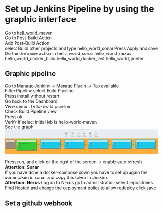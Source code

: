 # Set up Jenkins Pipeline by using the graphic interface
 Go to hell_world_maven   
 Go to Post-Build Action   
 Add Post-Build Action   
select Build other projects and type hello_world_sonar
Press Apply and save
Do the the same action in 
hello_world_sonar
hello_world_nexus
hello_world_docker_build
hello_world_docker_test
hello_world_jmeter

## Graphic pipeline 
Go to  Manage Jenkins ->  Manage Plugin -> Tab available  
Filter Pipeline  select Build Pipeline   
Press install without restart   
Go back to the Dashboard   
View name :  hello-world pipeline  
Check Build Pipeline view   
Press ok   
Verify if select initial job is hello-world-maven  
See the graph   
![jenkins_pipeline](screenshots/pipeline_view.png)

Press run, and click on the right of the screen ->  enable auto refresh  
**Attention: Sonar**   
If you have done a docker-compose down you have to set up again the sonar token in sonar and copy this 
token in Jenkins   
**Attention: Nexus**
Log on to Nexus go to administration select repositories 
Find Hosted  and change the deployment policy to allow redeploy 
click save 

## Set a github webhook 






